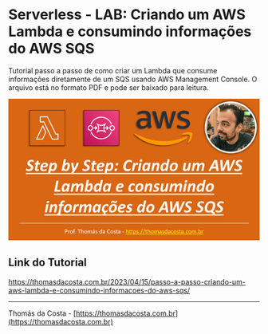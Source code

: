# Serverless - LAB: Criando um AWS Lambda e consumindo informações do AWS SQS

Tutorial passo a passo de como criar um Lambda que consume informações diretamente de um SQS usando AWS Management Console. O arquivo está no formato PDF e pode ser baixado para leitura.

![](logo.png)

## Link do Tutorial

https://thomasdacosta.com.br/2023/04/15/passo-a-passo-criando-um-aws-lambda-e-consumindo-informacoes-do-aws-sqs/

---

Thomás da Costa - [https://thomasdacosta.com.br](https://thomasdacosta.com.br)